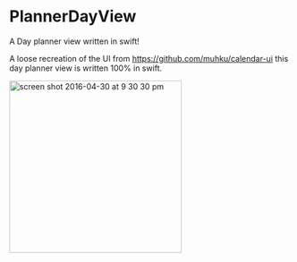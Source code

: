 # PlannerDayView
A Day planner view written in swift!

A loose recreation of the UI from https://github.com/muhku/calendar-ui this day planner view is written 100% in swift.

<img width="308" alt="screen shot 2016-04-30 at 9 30 30 pm" src="https://cloud.githubusercontent.com/assets/2164582/14940173/ca00e814-0f1e-11e6-9801-cbb181733c20.png">
